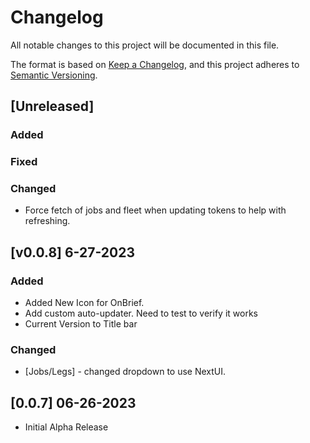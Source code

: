 # Changelog

All notable changes to this project will be documented in this file.

The format is based on [Keep a Changelog](https://keepachangelog.com/en/1.0.0/),
and this project adheres to [Semantic Versioning](https://semver.org/spec/v2.0.0.html).

## [Unreleased]

### Added

### Fixed

### Changed

-   Force fetch of jobs and fleet when updating tokens to help with refreshing.

## [v0.0.8] 6-27-2023

### Added

-   Added New Icon for OnBrief.
-   Add custom auto-updater. Need to test to verify it works
-   Current Version to Title bar

### Changed

-   [Jobs/Legs] - changed dropdown to use NextUI.

## [0.0.7] 06-26-2023

-   Initial Alpha Release
